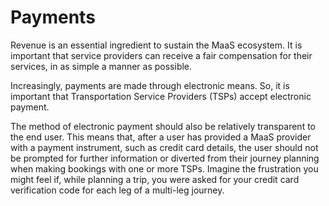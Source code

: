 # Payments

Revenue is an essential ingredient to sustain the MaaS ecosystem. It is important that service providers can receive a fair compensation for their services, in as simple a manner as possible.

Increasingly, payments are made through electronic means. So, it is important that Transportation Service Providers \(TSPs\) accept electronic payment.

The method of electronic payment should also be relatively transparent to the end user. This means that, after a user has provided a MaaS provider with a payment instrument, such as credit card details, the user should not be prompted  for further information or diverted from their journey planning when making bookings with one or more TSPs. Imagine the frustration you might feel if, while planning a trip, you were asked for your credit card verification code for each leg of a multi-leg journey.

